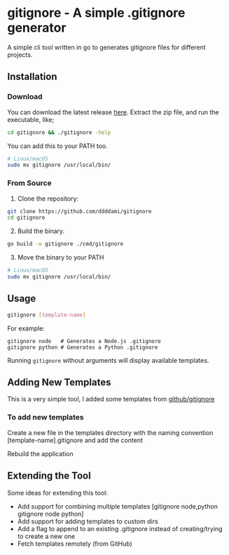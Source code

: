 
# gitignore - A simple .gitignore generator

A simple cli tool written in go to generates gitignore files for different projects.

## Installation

### Download

You can download the latest release [here](https://github.com/ddddami/gitignore/releases). Extract the zip file, and run the executable, like;

```sh
cd gitignore && ./gitignore -help
```

You can add this to your PATH too.

```sh
# Linux/macOS
sudo mv gitignore /usr/local/bin/
```

### From Source

1. Clone the repository:

```sh
git clone https://github.com/ddddami/gitignore
cd gitignore
```

2. Build the binary.

```sh
go build -o gitignore ./cmd/gitignore
```

3. Move the binary to your PATH

```sh
# Linux/macOS
sudo mv gitignore /usr/local/bin/
```

## Usage

```sh
gitignore [template-name]
```

For example:

```
gitignore node   # Generates a Node.js .gitignore
gitignore python # Generates a Python .gitignore
```

Running `gitignore` without arguments will display available templates.

## Adding New Templates

This is a very simple tool, I added some templates from [github/gitignore](https://github.com/gitignore)

### To add new templates

Create a new file in the templates directory with the naming convention [template-name].gitignore and add the content

Rebuild the application

## Extending the Tool

Some ideas for extending this tool:

- Add support for combining multiple templates [gitignore node,python gitignore node python]
- Add support for adding templates to custom dirs
- Add a flag to append to an existing .gitignore instead of creating/trying to create a new one
- Fetch templates remotely (from GitHub)
